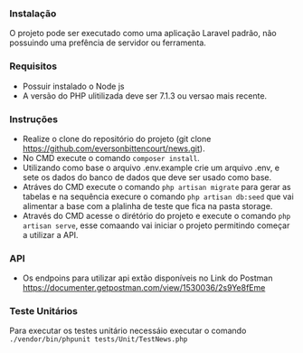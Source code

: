 

### Instalação

O projeto pode ser executado como uma aplicação Laravel padrão, não possuindo uma prefência de servidor ou ferramenta.

### Requisitos

- Possuir instalado o Node js
- A versão do PHP ulitilizada deve ser 7.1.3 ou versao mais recente.

### Instruções

- Realize o clone do repositório do projeto (git clone https://github.com/eversonbittencourt/news.git).
- No CMD execute o comando ```composer install```.
- Utilizando como base o arquivo .env.example crie um arquivo .env, e sete os dados do banco de dados que deve ser usado como base.
- Atráves do CMD execute o comando ```php artisan migrate``` para gerar as tabelas e na sequência execure o comando ```php artisan db:seed``` que vai alimentar a base com a plalinha de teste que fica na pasta storage.
- Através do CMD acesse o dirétório do projeto e execute o comando ```php artisan serve```, esse comaando vai iniciar o projeto permitindo começar a utilizar a API.


### API

- Os endpoins para utilizar api extão disponíveis no Link do Postman https://documenter.getpostman.com/view/1530036/2s9Ye8fEme


### Teste Unitários

Para executar os testes unitário necessáio executar o comando ```./vendor/bin/phpunit tests/Unit/TestNews.php```


